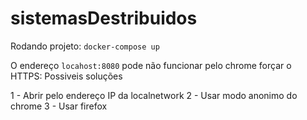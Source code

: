 # sistemasDestribuidos

Rodando projeto:
`docker-compose up`

O endereço `locahost:8080` pode não funcionar pelo chrome forçar o HTTPS:
Possiveis soluções

1 - Abrir pelo endereço IP da localnetwork
2 - Usar modo anonimo do chrome
3 - Usar firefox